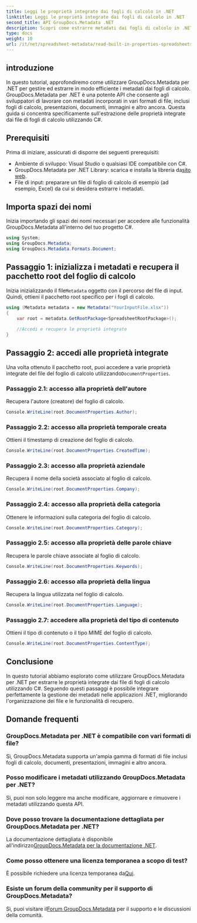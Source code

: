 ```yaml
---
title: Leggi le proprietà integrate dai fogli di calcolo in .NET
linktitle: Leggi le proprietà integrate dai fogli di calcolo in .NET
second_title: API GroupDocs.Metadata .NET
description: Scopri come estrarre metadati dai fogli di calcolo in .NET utilizzando GroupDocs.Metadata, migliorando la gestione e l'organizzazione dei documenti nelle tue applicazioni.
type: docs
weight: 10
url: /it/net/spreadsheet-metadata/read-built-in-properties-spreadsheets/
---
```

## introduzione
In questo tutorial, approfondiremo come utilizzare GroupDocs.Metadata per .NET per gestire ed estrarre in modo efficiente i metadati dai fogli di calcolo. GroupDocs.Metadata per .NET è una potente API che consente agli sviluppatori di lavorare con metadati incorporati in vari formati di file, inclusi fogli di calcolo, presentazioni, documenti, immagini e altro ancora. Questa guida si concentra specificamente sull'estrazione delle proprietà integrate dai file di fogli di calcolo utilizzando C#.
## Prerequisiti
Prima di iniziare, assicurati di disporre dei seguenti prerequisiti:
- Ambiente di sviluppo: Visual Studio o qualsiasi IDE compatibile con C#.
-  GroupDocs.Metadata per .NET Library: scarica e installa la libreria da[sito web](https://releases.groupdocs.com/metadata/net/).
- File di input: preparare un file di foglio di calcolo di esempio (ad esempio, Excel) da cui si desidera estrarre i metadati.

## Importa spazi dei nomi
Inizia importando gli spazi dei nomi necessari per accedere alle funzionalità GroupDocs.Metadata all'interno del tuo progetto C#.
```csharp
using System;
using GroupDocs.Metadata;
using GroupDocs.Metadata.Formats.Document;
```
## Passaggio 1: inizializza i metadati e recupera il pacchetto root del foglio di calcolo
 Inizia inizializzando il file`Metadata` oggetto con il percorso del file di input. Quindi, ottieni il pacchetto root specifico per i fogli di calcolo.
```csharp
using (Metadata metadata = new Metadata("YourInputFile.xlsx"))
{
    var root = metadata.GetRootPackage<SpreadsheetRootPackage>();
    
    //Accedi e recupera le proprietà integrate
}
```
## Passaggio 2: accedi alle proprietà integrate
 Una volta ottenuto il pacchetto root, puoi accedere a varie proprietà integrate del file del foglio di calcolo utilizzando`DocumentProperties`.
### Passaggio 2.1: accesso alla proprietà dell'autore
Recupera l'autore (creatore) del foglio di calcolo.
```csharp
Console.WriteLine(root.DocumentProperties.Author);
```
### Passaggio 2.2: accesso alla proprietà temporale creata
Ottieni il timestamp di creazione del foglio di calcolo.
```csharp
Console.WriteLine(root.DocumentProperties.CreatedTime);
```
### Passaggio 2.3: accesso alla proprietà aziendale
Recupera il nome della società associato al foglio di calcolo.
```csharp
Console.WriteLine(root.DocumentProperties.Company);
```
### Passaggio 2.4: accesso alla proprietà della categoria
Ottenere le informazioni sulla categoria del foglio di calcolo.
```csharp
Console.WriteLine(root.DocumentProperties.Category);
```
### Passaggio 2.5: accesso alla proprietà delle parole chiave
Recupera le parole chiave associate al foglio di calcolo.
```csharp
Console.WriteLine(root.DocumentProperties.Keywords);
```
### Passaggio 2.6: accesso alla proprietà della lingua
Recupera la lingua utilizzata nel foglio di calcolo.
```csharp
Console.WriteLine(root.DocumentProperties.Language);
```
### Passaggio 2.7: accedere alla proprietà del tipo di contenuto
Ottieni il tipo di contenuto o il tipo MIME del foglio di calcolo.
```csharp
Console.WriteLine(root.DocumentProperties.ContentType);
```

## Conclusione
In questo tutorial abbiamo esplorato come utilizzare GroupDocs.Metadata per .NET per estrarre le proprietà integrate dai file di fogli di calcolo utilizzando C#. Seguendo questi passaggi è possibile integrare perfettamente la gestione dei metadati nelle applicazioni .NET, migliorando l'organizzazione dei file e le funzionalità di recupero.

## Domande frequenti
### GroupDocs.Metadata per .NET è compatibile con vari formati di file?
Sì, GroupDocs.Metadata supporta un'ampia gamma di formati di file inclusi fogli di calcolo, documenti, presentazioni, immagini e altro ancora.
### Posso modificare i metadati utilizzando GroupDocs.Metadata per .NET?
Sì, puoi non solo leggere ma anche modificare, aggiornare e rimuovere i metadati utilizzando questa API.
### Dove posso trovare la documentazione dettagliata per GroupDocs.Metadata per .NET?
 La documentazione dettagliata è disponibile all'indirizzo[GroupDocs.Metadata per la documentazione .NET](https://reference.groupdocs.com/metadata/net/).
### Come posso ottenere una licenza temporanea a scopo di test?
 È possibile richiedere una licenza temporanea da[Qui](https://purchase.groupdocs.com/temporary-license/).
### Esiste un forum della community per il supporto di GroupDocs.Metadata?
 Sì, puoi visitare il[Forum GroupDocs.Metadata](https://forum.groupdocs.com/c/metadata/14) per il supporto e le discussioni della comunità.